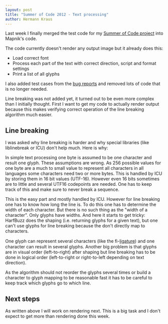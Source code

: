 ```yaml
---
layout: post
title: "Summer of Code 2012 - Text processing"
author: Hermann Kraus
---
```


Last week I finally merged the test code for my [Summer of Code project](http://mapnik.org/news/2012/05/29/gsoc2012) into Mapnik's code. 

The code currently doesn't render any output image but it already does this:

* Load correct font
* Process each part of the text with correct direction, script and format settings
* Print a list of all glyphs

I also added test cases from the [bug reports](https://github.com/mapnik/mapnik/issues/assigned/herm?direction=desc&labels=unicode&sort=updated&state=open) and removed lots of code that is no longer needed.

Line breaking was not added yet, it turned out to be even more complex than I initially thought. 
First I want to get my code to actually render output because this makes verifying correct operation of the line breaking algorithm much easier.

## Line breaking
I was asked why line breaking is harder and why special libraries (like liblinebreak or ICU) don't help much. Here is why:

In simple text processing one byte is assumed to be one character and result one glyph. These assumptions are wrong.
As 256 possible values for one byte are a much to small value to represent all characters in all languages some characters need two or more bytes. This is handled by ICU by storing them in 16 bit values (UTF-16). However even 16 bits sometimes are to little and several UTF16 codepoints are needed. One has to keep track of this and make sure to never break a sequence.

This is the easy part and mostly handled by ICU. However for line breaking one has to know how long the line is. To do this one has to determine the width of each character. But there is no such thing as the "width of a character". Only glyphs have widths. And here it starts to get tricky: HarfBuzz does the shaping (i.e. returning glyphs for a given text), but one can't use glyphs for line breaking because the don't directly map to characters.

One glyph can represent several characters (like the ﬁ-[ligature](http://en.wikipedia.org/wiki/Typographic_ligature)) and one character can result in several glyphs. Another big problem is that glyphs are in visual order (left-to-right) after shaping but line breaking has to be done in logical order (left-to-right or right-to-left depending on text direction).

As the algorithm should not reorder the glyphs several times or build a character to glyph mapping to be reasonable fast it has to be careful to keep track which glyphs go to which line.


## Next steps

As written above I will work on rendering next. This is a big task and I don't expect to get more than rendering done this week.
